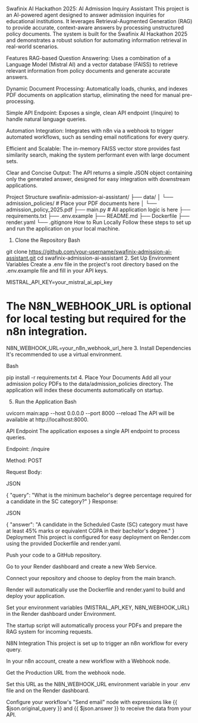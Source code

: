 Swafinix AI Hackathon 2025: AI Admission Inquiry Assistant
This project is an AI-powered agent designed to answer admission inquiries for educational institutions. It leverages Retrieval-Augmented Generation (RAG) to provide accurate, context-aware answers by processing unstructured policy documents. The system is built for the Swafinix AI Hackathon 2025 and demonstrates a robust solution for automating information retrieval in real-world scenarios.

Features
RAG-based Question Answering: Uses a combination of a Language Model (Mistral AI) and a vector database (FAISS) to retrieve relevant information from policy documents and generate accurate answers.

Dynamic Document Processing: Automatically loads, chunks, and indexes PDF documents on application startup, eliminating the need for manual pre-processing.

Simple API Endpoint: Exposes a single, clean API endpoint (/inquire) to handle natural language queries.

Automation Integration: Integrates with n8n via a webhook to trigger automated workflows, such as sending email notifications for every query.

Efficient and Scalable: The in-memory FAISS vector store provides fast similarity search, making the system performant even with large document sets.

Clear and Concise Output: The API returns a simple JSON object containing only the generated answer, designed for easy integration with downstream applications.

Project Structure
swafinix-admission-ai-assistant/
├── data/
│   └── admission_policies/         # Place your PDF documents here
│       └── admission_policy_2025.pdf
├── main.py                         # All application logic is here
├── requirements.txt
├── .env.example
├── README.md
├── Dockerfile
├── render.yaml
└── .gitignore
How to Run Locally
Follow these steps to set up and run the application on your local machine.

1. Clone the Repository
Bash

git clone https://github.com/your-username/swafinix-admission-ai-assistant.git
cd swafinix-admission-ai-assistant
2. Set Up Environment Variables
Create a .env file in the project's root directory based on the .env.example file and fill in your API keys.

MISTRAL_API_KEY=your_mistral_ai_api_key
# The N8N_WEBHOOK_URL is optional for local testing but required for the n8n integration.
N8N_WEBHOOK_URL=your_n8n_webhook_url_here
3. Install Dependencies
It's recommended to use a virtual environment.

Bash

pip install -r requirements.txt
4. Place Your Documents
Add all your admission policy PDFs to the data/admission_policies directory. The application will index these documents automatically on startup.

5. Run the Application
Bash

uvicorn main:app --host 0.0.0.0 --port 8000 --reload
The API will be available at http://localhost:8000.

API Endpoint
The application exposes a single API endpoint to process queries.

Endpoint: /inquire

Method: POST

Request Body:

JSON

{
    "query": "What is the minimum bachelor's degree percentage required for a candidate in the SC category?"
}
Response:

JSON

{
    "answer": "A candidate in the Scheduled Caste (SC) category must have at least 45% marks or equivalent CGPA in their bachelor's degree."
}
Deployment
This project is configured for easy deployment on Render.com using the provided Dockerfile and render.yaml.

Push your code to a GitHub repository.

Go to your Render dashboard and create a new Web Service.

Connect your repository and choose to deploy from the main branch.

Render will automatically use the Dockerfile and render.yaml to build and deploy your application.

Set your environment variables (MISTRAL_API_KEY, N8N_WEBHOOK_URL) in the Render dashboard under Environment.

The startup script will automatically process your PDFs and prepare the RAG system for incoming requests.

N8N Integration
This project is set up to trigger an n8n workflow for every query.

In your n8n account, create a new workflow with a Webhook node.

Get the Production URL from the webhook node.

Set this URL as the N8N_WEBHOOK_URL environment variable in your .env file and on the Render dashboard.

Configure your workflow's "Send email" node with expressions like {{ $json.original_query }} and {{ $json.answer }} to receive the data from your API.
